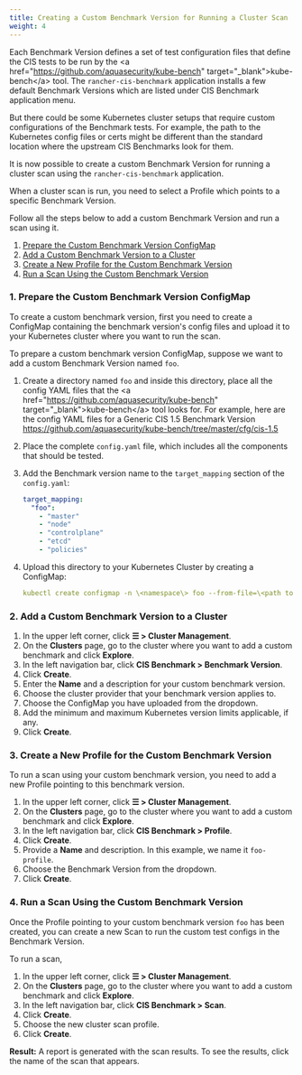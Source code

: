 ```yaml
---
title: Creating a Custom Benchmark Version for Running a Cluster Scan
weight: 4
---
```


Each Benchmark Version defines a set of test configuration files that define the CIS tests to be run by the \<a href="https://github.com/aquasecurity/kube-bench" target="_blank"\>kube-bench\</a\> tool.
The `rancher-cis-benchmark` application installs a few default Benchmark Versions which are listed under CIS Benchmark application menu.
 
But there could be some Kubernetes cluster setups that require custom configurations of the Benchmark tests. For example, the path to the Kubernetes config files or certs might be different than the standard location where the upstream CIS Benchmarks look for them.

It is now possible to create a custom Benchmark Version for running a cluster scan using the `rancher-cis-benchmark` application.

When a cluster scan is run, you need to select a Profile which points to a specific Benchmark Version. 

Follow all the steps below to add a custom Benchmark Version and run a scan using it.

1. [Prepare the Custom Benchmark Version ConfigMap](#1-prepare-the-custom-benchmark-version-configmap)
2. [Add a Custom Benchmark Version to a Cluster](#2-add-a-custom-benchmark-version-to-a-cluster)
3. [Create a New Profile for the Custom Benchmark Version](#3-create-a-new-profile-for-the-custom-benchmark-version)
4. [Run a Scan Using the Custom Benchmark Version](#4-run-a-scan-using-the-custom-benchmark-version)

### 1. Prepare the Custom Benchmark Version ConfigMap

To create a custom benchmark version, first you need to create a ConfigMap containing the benchmark version's config files and upload it to your Kubernetes cluster where you want to run the scan.

To prepare a custom benchmark version ConfigMap, suppose we want to add a custom Benchmark Version named `foo`.

1. Create a directory named `foo` and inside this directory, place all the config YAML files that the \<a href="https://github.com/aquasecurity/kube-bench" target="_blank"\>kube-bench\</a\> tool looks for. For example, here are the config YAML files for a Generic CIS 1.5 Benchmark Version https://github.com/aquasecurity/kube-bench/tree/master/cfg/cis-1.5
1. Place the complete `config.yaml` file, which includes all the components that should be tested. 
1. Add the Benchmark version name to the `target_mapping` section of the `config.yaml`:

    ```yaml
    target_mapping:
      "foo":
        - "master"
        - "node"
        - "controlplane"
        - "etcd"
        - "policies"
    ```
1. Upload this directory to your Kubernetes Cluster by creating a ConfigMap:

    ```yaml
    kubectl create configmap -n \<namespace\> foo --from-file=\<path to directory foo\>
    ```

### 2. Add a Custom Benchmark Version to a Cluster

1. In the upper left corner, click **☰ \> Cluster Management**.
1. On the **Clusters** page, go to the cluster where you want to add a custom benchmark and click **Explore**.
1. In the left navigation bar, click **CIS Benchmark \> Benchmark Version**.
1. Click **Create**.
1. Enter the **Name** and a description for your custom benchmark version.
1. Choose the cluster provider that your benchmark version applies to.
1. Choose the ConfigMap you have uploaded from the dropdown.
1. Add the minimum and maximum Kubernetes version limits applicable, if any.
1. Click **Create**.

### 3. Create a New Profile for the Custom Benchmark Version

To run a scan using your custom benchmark version, you need to add a new Profile pointing to this benchmark version.

1. In the upper left corner, click **☰ \> Cluster Management**.
1. On the **Clusters** page, go to the cluster where you want to add a custom benchmark and click **Explore**.
1. In the left navigation bar, click **CIS Benchmark \> Profile**.
1. Click **Create**.
1. Provide a **Name** and description. In this example, we name it `foo-profile`.
1. Choose the Benchmark Version from the dropdown.
1. Click **Create**.

### 4. Run a Scan Using the Custom Benchmark Version

Once the Profile pointing to your custom benchmark version `foo` has been created, you can create a new Scan to run the custom test configs in the Benchmark Version.

To run a scan,

1. In the upper left corner, click **☰ \> Cluster Management**.
1. On the **Clusters** page, go to the cluster where you want to add a custom benchmark and click **Explore**.
1. In the left navigation bar, click **CIS Benchmark \> Scan**.
1. Click **Create**.
1. Choose the new cluster scan profile.
1. Click **Create**.

**Result:** A report is generated with the scan results. To see the results, click the name of the scan that appears.

